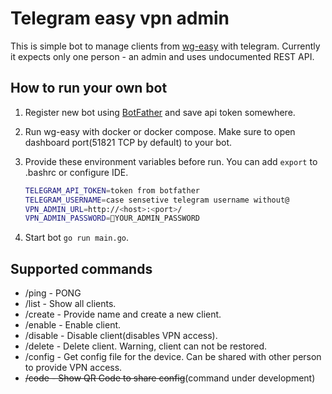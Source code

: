 # Telegram easy vpn admin

This is simple bot to manage clients from [wg-easy](https://github.com/wg-easy/wg-easy) with telegram. Currently it expects only one person - an admin and uses undocumented REST API.

## How to run your own bot

1. Register new bot using [BotFather](https://core.telegram.org/bots/features#creating-a-new-bot) and save api token somewhere.
2. Run wg-easy with docker or docker compose. Make sure to open dashboard port(51821 TCP by default) to your bot.
3. Provide these environment variables before run. You can add `export` to .bashrc or configure IDE.

    ```bash
    TELEGRAM_API_TOKEN=token from botfather
    TELEGRAM_USERNAME=case sensetive telegram username without@
    VPN_ADMIN_URL=http://<host>:<port>/
    VPN_ADMIN_PASSWORD=🚨YOUR_ADMIN_PASSWORD
    ```

4. Start bot `go run main.go`.

## Supported commands

* /ping - PONG
* /list - Show all clients.
* /create - Provide name and create a new client.
* /enable - Enable client.
* /disable - Disable client(disables VPN access).
* /delete - Delete client. Warning, client can not be restored.
* /config - Get config file for the device. Can be shared with other person to provide VPN access.
* ~~/code - Show QR Code to share config~~(command under development)
